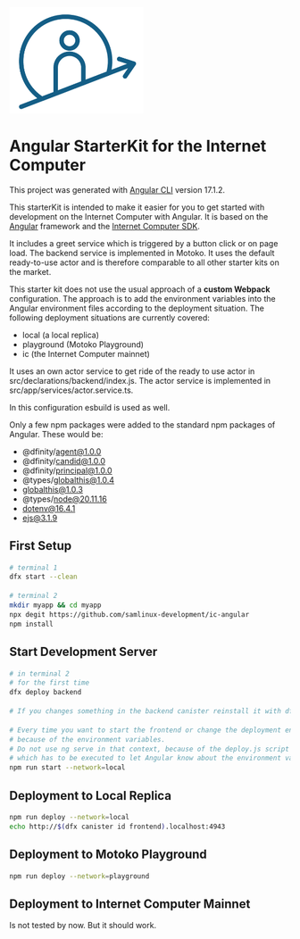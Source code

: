 <p align="left" >
  <img width="240"  src="src/assets/icAcademy.png">
</p>

# Angular StarterKit for the Internet Computer

This project was generated with [Angular CLI](https://github.com/angular/angular-cli) version 17.1.2.

This starterKit is intended to make it easier for you to get started with development on the Internet Computer with Angular. It is based on the [Angular](https://angular.io/) framework and the [Internet Computer SDK](https://sdk.dfinity.org/).

It includes a greet service which is triggered by a button click or on page load. The backend service is implemented in Motoko. It uses the default ready-to-use actor and is therefore comparable to all other starter kits on the market.

This starter kit does not use the usual approach of a **custom Webpack** configuration. The approach is to add the environment variables into the Angular environment files according to the deployment situation. The following deployment situations are currently covered:

- local (a local replica)
- playground (Motoko Playground)
- ic (the Internet Computer mainnet)

It uses an own actor service to get ride of the ready to use actor in src/declarations/backend/index.js. The actor service is implemented in src/app/services/actor.service.ts.

In this configuration esbuild is used as well.

Only a few npm packages were added to the standard npm packages of Angular. These would be: 

- @dfinity/agent@1.0.0
- @dfinity/candid@1.0.0
- @dfinity/principal@1.0.0
- @types/globalthis@1.0.4
- globalthis@1.0.3
- @types/node@20.11.16
- dotenv@16.4.1
- ejs@3.1.9


## First Setup
```bash
# terminal 1
dfx start --clean

# terminal 2
mkdir myapp && cd myapp
npx degit https://github.com/samlinux-development/ic-angular
npm install

```


## Start Development Server

```bash
# in terminal 2
# for the first time
dfx deploy backend

# If you changes something in the backend canister reinstall it with dfx deploy backend any time.

# Every time you want to start the frontend or change the deployment environment, 
# because of the environment variables.
# Do not use ng serve in that context, because of the deploy.js script 
# which has to be executed to let Angular know about the environment variables.
npm run start --network=local

```
## Deployment to Local Replica

```bash
npm run deploy --network=local
echo http://$(dfx canister id frontend).localhost:4943
```

## Deployment to Motoko Playground

```bash
npm run deploy --network=playground
```

## Deployment to Internet Computer Mainnet
Is not tested by now. But it should work. 

